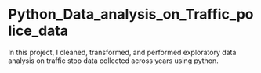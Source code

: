 # Python_Data_analysis_on_Traffic_police_data
In this project, I cleaned, transformed, and performed exploratory data analysis on traffic stop data collected across years using python.
